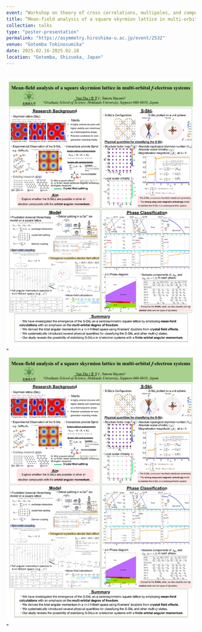 ```yaml
---
event: “Workshop on theory of cross correlations, multipoles, and computational material design”
title: “Mean-field analysis of a square skyrmion lattice in multi-orbital $f$-electron systems”
collection: talks
type: "poster-presentation"
permalink: "https://asymmetry.hiroshima-u.ac.jp/event/2532"
venue: "Gotemba Tokinosumika"
date: 2025.02.16-2025.02.18
location: "Gotemba, Shizuoka, Japan"
---
```

<br/><img src='/images/20250217_yzha_asymmetry.jpg'>"
<br/><img src='/images/20250217_yzha_asymmetry.pdf'>"
